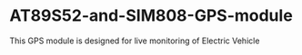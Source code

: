 # AT89S52-and-SIM808-GPS-module
This GPS module is designed for live monitoring of Electric Vehicle
